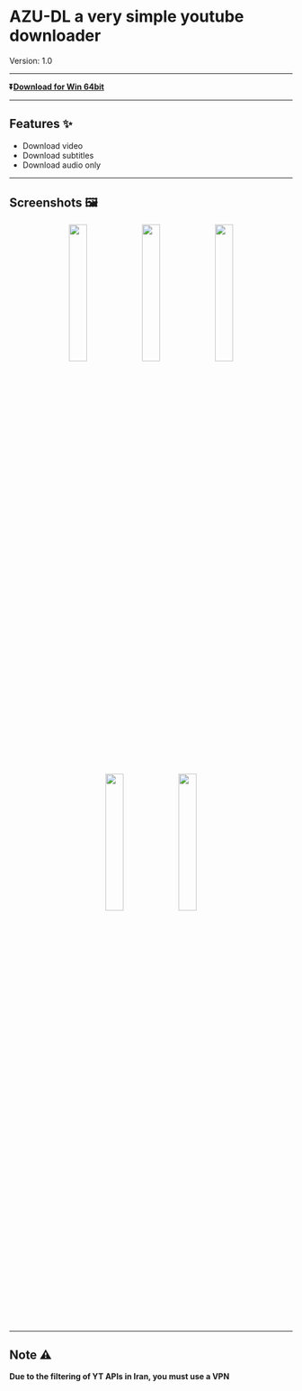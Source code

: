# AZU-DL a very simple youtube downloader 
Version: 1.0

---

**⏬[Download for Win 64bit](https://github.com/TheGreatAzizi/AZU-DL/releases/download/v1.0/AZU-DL.zip)**

---

## Features ✨
  - Download video
  - Download subtitles
  - Download audio only

---

## Screenshots 🖼️
<p align="center">
    <img src="./IMG/01.png" width="25%" />
    <img src="./IMG/02.png" width="25%" />
    <img src="./IMG/03.png" width="25%" />
    <img src="./IMG/04.png" width="25%" />
    <img src="./IMG/05.png" width="25%" />
</p>


---

## Note ⚠️
**Due to the filtering of YT APIs in Iran, you must use a VPN**

